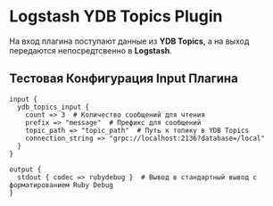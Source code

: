 # Logstash YDB Topics Plugin

На вход плагина поступают данные из **YDB Topics**, а на выход передаются непосредтсвенно в **Logstash**.

## Тестовая Конфигурация Input Плагина

```
input {
  ydb_topics_input {
    count => 3  # Количество сообщений для чтения
    prefix => "message"  # Префикс для сообщений
    topic_path => "topic_path"  # Путь к топику в YDB Topics
    connection_string => "grpc://localhost:2136?database=/local"
  }
}

output {
  stdout { codec => rubydebug }  # Вывод в стандартный вывод с форматированием Ruby Debug
}
```

